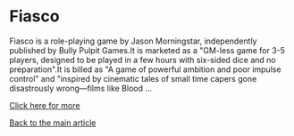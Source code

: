 # Fiasco

Fiasco is a role-playing game by Jason Morningstar, independently published by Bully Pulpit Games.It is marketed as a "GM-less game for 3-5 players, designed to be played in a few hours with six-sided dice and no preparation".It is billed as "A game of powerful ambition and poor impulse control" and "inspired by cinematic tales of small time capers gone disastrously wrong—films like Blood ...

[Click here for more](https://en.wikipedia.org/wiki/Fiasco_(role-playing_game))

[Back to the main article](../article.html)